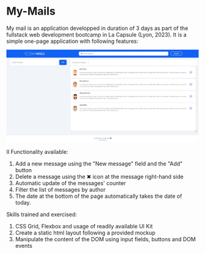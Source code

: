 # My-Mails

My mail is an application developped in duration of 3 days as part of the 
fullstack web development bootcamp in La Capsule (Lyon, 2023). It is a simple
one-page application with following features:

![My Mail](frontPage.jpg)

II Functionality available:
1. Add a new message using the "New message" field and the "Add" button
2. Delete a message using the ✖ icon at the message right-hand side 
3. Automatic update of the messages' counter
4. Filter the list of messages by author
5. The date at the bottom of the page automatically takes the date of today. 


Skills trained and exercised:
1. CSS Grid, Flexbox and usage of readily available UI Kit
2. Create a static html layout following a provided mockup
3. Manipulate the content of the DOM using input fields, buttons and DOM events

